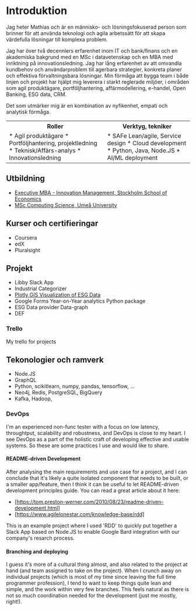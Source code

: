 # Introduktion
<p>Jag heter Mathias och är en människo- och lösningsfokuserad person som brinner för att använda teknologi och agila arbetssätt för att skapa värdefulla lösningar till komplexa problem.</p>
<p>Jag har över två decenniers erfarenhet inom IT och bank/finans och en akademiska bakgrund med en MSc i datavetenskap och en MBA med inriktning på innovationsledning. Jag har lång erfarenhet av att omvandla kundbehov och användarproblem till agerbara strategier, konkreta planer och effektiva förvaltningsbara lösningar. Min förmåga att bygga team i både linjen och projekt har hjälpt mig leverera i starkt reglerade miljöer, i områden som agil produktägare, portföljhantering, affärmodellering, e-handel, Open Banking, ESG data, CRM.</p>
<p>Det som utmärker mig är en kombination av nyfikenhet, empati och analytisk förmåga.</p>
<table>
  <tr>
    <th>Roller</th><th>Verktyg, tekniker</th>
  </tr>
  <tr>
    <td>
      * Agil produktägare
      * Portföljhantering, projektledning
      * Teknisk/Affärs-analys
      * Innovationsledning
    </td>
    <td>
      * SAFe Lean/agile, Service design
      * Cloud development
      * Python, Java, Node.JS
      * AI/ML deployment
    </td>
  </tr>
</table>

## Utbildning
* [Executive MBA - Innovation Management, Stockholm School of Economics](https://www.hhs.se/en/education/mba/)
* [MSc Computing Science, Umeå University](https://www.umu.se/en/education/master/masters-programme-in-computing-science/)

## Kurser och certifieringar
* Coursera
* edX
* Pluralsight

## Projekt
* Libby Slack App
* Industrial Categorizer
* [Plotly GIS Visualization of ESG Data](https://medium.com/towards-data-science/how-to-create-a-simple-gis-map-with-plotly-and-streamlit-7732d67b84e2)
* Google Forms Year-on-Year analytics Python package
* ESG Data provider Data-graph
* DEF

### Trello
My trello for projects

## Tekonologier och ramverk
* Node.JS
* GraphQL
* Python, scikitlearn, numpy, pandas, tensorflow, ...
* Neo4j, Redis, PostgreSQL, BigQuery
* Kafka, Hadoop, 

### DevOps
I'm an experienced non-func tester with a focus on low latency, throughtput, scalability and robustness, and DevOps is close to my heart. I see DevOps as a part of the holistic craft of developing effective and usable systems. So these are some practices I use and would like to share.

#### README-driven Development
After analysing the main requirements and use case for a project, and I can conclude that it's likely a quite isolated component that needs to be built, or a smaller app/feature, then I think it can be useful to let README-driven development principles guide. You can read a great article about it here:
* [https://tom.preston-werner.com/2010/08/23/readme-driven-development.html]
* [https://www.agilelonestar.com/knowledge-base/rdd]

This is an example project where I used 'RDD' to quickly put together a Slack App based on Node.JS to enable Google Bard integration with our company's resarch process.

#### Branching and deploying
I guess it's more of a cultural thing almost, and also related to the project at hand (and team assigned to take on the project). When I crunch away on individual projects (which is most of my time since leaving the full time programmer profession), I tend to want to keep things quite lean and simple, and the work within very few branches. This feels natural as there is not so much coordination needed for the development (just me mostly, right!).
